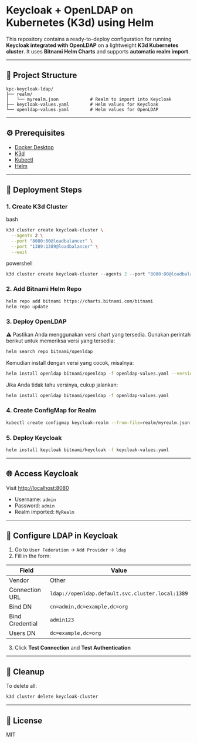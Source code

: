 # Keycloak + OpenLDAP on Kubernetes (K3d) using Helm

This repository contains a ready-to-deploy configuration for running **Keycloak integrated with OpenLDAP** on a lightweight **K3d Kubernetes cluster**. It uses **Bitnami Helm Charts** and supports **automatic realm import**.

---

## 📁 Project Structure

```
kpc-keycloak-ldap/
├── realm/
│   └── myrealm.json            # Realm to import into Keycloak
├── keycloak-values.yaml        # Helm values for Keycloak
└── openldap-values.yaml        # Helm values for OpenLDAP
```

---

## ⚙️ Prerequisites

- [Docker Desktop](https://www.docker.com/products/docker-desktop/)
- [K3d](https://k3d.io/)
- [Kubectl](https://kubernetes.io/docs/tasks/tools/)
- [Helm](https://helm.sh/docs/intro/install/)

---

## 🚀 Deployment Steps

### 1. Create K3d Cluster

bash
```bash
k3d cluster create keycloak-cluster \
  --agents 2 \
  --port "8080:80@loadbalancer" \
  --port "1389:1389@loadbalancer" \
  --wait
```

powershell
```powershell
k3d cluster create keycloak-cluster --agents 2 --port "8080:80@loadbalancer" --port "1389:1389@loadbalancer" --wait
```

### 2. Add Bitnami Helm Repo

```bash
helm repo add bitnami https://charts.bitnami.com/bitnami
helm repo update
```

### 3. Deploy OpenLDAP

⚠️ Pastikan Anda menggunakan versi chart yang tersedia. Gunakan perintah berikut untuk memeriksa versi yang tersedia:

```bash
helm search repo bitnami/openldap
```
Kemudian install dengan versi yang cocok, misalnya:
```bash
helm install openldap bitnami/openldap -f openldap-values.yaml --version 12.1.0
```
Jika Anda tidak tahu versinya, cukup jalankan:
```bash
helm install openldap bitnami/openldap -f openldap-values.yaml
```
### 4. Create ConfigMap for Realm

```bash
kubectl create configmap keycloak-realm --from-file=realm/myrealm.json
```

### 5. Deploy Keycloak

```bash
helm install keycloak bitnami/keycloak -f keycloak-values.yaml
```

---

## 🌐 Access Keycloak

Visit [http://localhost:8080](http://localhost:8080)

- Username: `admin`
- Password: `admin`
- Realm imported: `MyRealm`

---

## 🧪 Configure LDAP in Keycloak

1. Go to `User Federation` → `Add Provider` → `ldap`
2. Fill in the form:

| Field             | Value                                              |
|------------------|-----------------------------------------------------|
| Vendor           | Other                                               |
| Connection URL   | `ldap://openldap.default.svc.cluster.local:1389`    |
| Bind DN          | `cn=admin,dc=example,dc=org`                         |
| Bind Credential  | `admin123`                                          |
| Users DN         | `dc=example,dc=org`                                 |

3. Click **Test Connection** and **Test Authentication**

---

## 🧹 Cleanup

To delete all:

```bash
k3d cluster delete keycloak-cluster
```

---

## 📄 License

MIT
